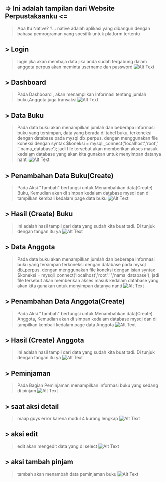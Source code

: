 ## => Ini adalah tampilan dari Website Perpustakaanku <=
> Apa Itu Native? ?...
native adalah aplikasi yang dibangun dengan bahasa pemrograman yang spesifik untuk platform tertentu

## > Login
> login jika akan membaja data jika anda sudah tergabung dalam anggota perpus akan meminta username dan password 
![Alt Text](https://github.com/rendiwibawa/Web-Native-Perpustakaan/blob/master/foto/login.JPG)

## > Dashboard
>Pada Dashboard , akan menampilkan Informasi tentang jumlah buku,Anggota,juga transaksi
![Alt Text](https://github.com/rendiwibawa/Web-Native-Perpustakaan/blob/master/foto/a.JPG)

## > Data Buku 
> Pada data buku akan menampilkan jumlah dan beberapa informasi buku yang tersimpan, data yang berada di tabel buku, terkoneksi dengan database pada mysql db_perpus. dengan menggunakan file koneksi dengan syntax $koneksi = mysqli_connect('localhost','root',' ','nama_database'); jadi file tersebut akan memberikan akses masuk kedalam database yang akan kita gunakan untuk menyimpan datanya nanti
![Alt Text](https://github.com/rendiwibawa/Web-Native-Perpustakaan/blob/master/foto/b.JPG)

## > Penambahan Data Buku(Create)
> Pada Aksi "Tambah" berfungsi untuk Menambahkan data(Create) Buku, Kemudian akan di simpan kedalam database mysql dan di tampilkan kembali kedalam page data buku
![Alt Text](https://github.com/rendiwibawa/Web-Native-Perpustakaan/blob/master/foto/c.JPG)

## > Hasil (Create) Buku
> Ini adalah hasil tampil dari data yang sudah kita buat tadi. Di tunjuk dengan tangan itu ya
![Alt Text](https://github.com/rendiwibawa/Web-Native-Perpustakaan/blob/master/foto/d.jpeg)

## > Data Anggota
> Pada data buku akan menampilkan jumlah dan beberapa informasi buku yang tersimpan terkoneksi dengan database pada mysql db_perpus. dengan menggunakan file koneksi dengan isian syntax $koneksi = mysqli_connect('localhost','root',' ','nama_database'); jadi file tersebut akan memberikan akses masuk kedalam database yang akan kita gunakan untuk menyimpan datanya nanti
![Alt Text](https://github.com/rendiwibawa/Web-Native-Perpustakaan/blob/master/foto/e.JPG)

## > Penambahan Data Anggota(Create)
> Pada Aksi "Tambah" berfungsi untuk Menambahkan data(Create) Anggota, Kemudian akan di simpan kedalam database mysql dan di tampilkan kembali kedalam page data Anggota 
![Alt Text](https://github.com/rendiwibawa/Web-Native-Perpustakaan/blob/master/foto/f.JPG)

## > Hasil (Create) Anggota
> Ini adalah hasil tampil dari data yang sudah kita buat tadi. Di tunjuk dengan tangan itu ya
![Alt Text](https://github.com/rendiwibawa/Web-Native-Perpustakaan/blob/master/foto/g.jpeg)

## > Peminjaman
> Pada Bagian Peminjaman menampilkan informasi buku yang sedang di pinjam
![Alt Text](https://github.com/rendiwibawa/Web-Native-Perpustakaan/blob/master/foto/h.JPG)

## > saat aksi detail
> maap guys error karena modul 4 kurang lengkap
![Alt Text](https://github.com/rendiwibawa/Web-Native-Perpustakaan/blob/master/foto/detail.JPG)

## > aksi edit
> edit akan mengedit data yang di select
![Alt Text](https://github.com/rendiwibawa/Web-Native-Perpustakaan/blob/master/foto/edit%20peminjam.JPG)

## > aksi tambah pinjam
> tambah akan menambah data peminjaman buku
![Alt Text](https://github.com/rendiwibawa/Web-Native-Perpustakaan/blob/master/foto/tambah%20pinjam.JPG)
